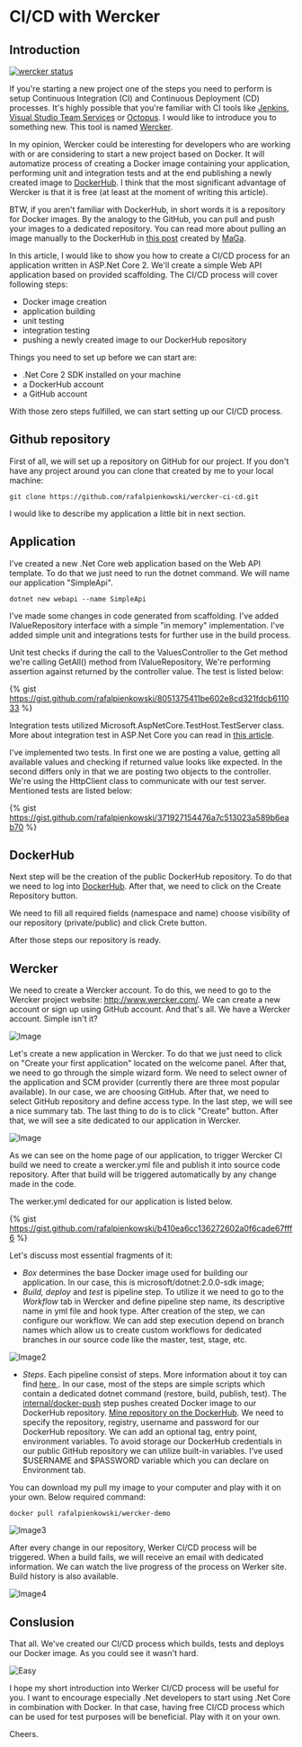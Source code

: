 # CI/CD with Wercker

## Introduction
[![wercker status](https://app.wercker.com/status/2560b160963c6207b95c58bbc0adb646/s/master "wercker status")](https://app.wercker.com/project/byKey/2560b160963c6207b95c58bbc0adb646) 

If you're starting a new project one of the steps you need to perform is setup Continuous Integration (CI) and Continuous Deployment (CD) processes. 
It's highly possible that you're familiar with CI tools like [Jenkins](https://jenkins.io/), [Visual Studio Team Services](https://www.visualstudio.com/team-services/) or [Octopus](https://octopus.com/). I would like to introduce you to something new. This tool is named [Wercker](http://www.wercker.com/).
 
In my opinion, Wercker could be interesting for developers who are working with or are considering to start a new project based on Docker. It will automatize process of creating a Docker image containing your application, performing unit and integration tests and at the end publishing a newly created image to [DockerHub](https://hub.docker.com/). I think that the most significant advantage of Wercker is that it is free (at least at the moment of writing this article).

BTW, if you aren't familiar with DockerHub, in short words it is a repository for Docker images. By the analogy to the GitHub, you can pull and push your images to a dedicated repository.  You can read more about pulling an image manually to the DockerHub in [this post](https://dev.to/ech0server/creating-a-docker-image-and-upload-it-to-docker-hub) created by [MaGa](https://dev.to/ech0server).

In this article, I would like to show you how to create a CI/CD process for an application written in ASP.Net Core 2. We'll create a simple Web API application based on provided scaffolding. The CI/CD process will cover following steps:
- Docker image creation
- application building
- unit testing 
- integration testing 
- pushing a newly created image to our DockerHub repository

Things you need to set up before we can start are:
- .Net Core 2 SDK installed on your machine
- a DockerHub account 
- a GitHub account

With those zero steps fulfilled, we can start setting up our CI/CD process.

## Github repository

First of all, we will set up a repository on GitHub for our project. If you don't have any project around you can clone that created by me to your local machine:

```
git clone https://github.com/rafalpienkowski/wercker-ci-cd.git
```

I would like to describe my application a little bit in next section.

## Application

I've created a new .Net Core web application based on the Web API template. To do that we just need to run the dotnet command. We will name our application "SimpleApi".

```
dotnet new webapi --name SimpleApi
```

I've made some changes in code generated from scaffolding. I've added IValueRepository interface with a simple "in memory" implementation. I've added simple unit and integrations tests for further use in the build process. 

Unit test checks if during the call to the ValuesController to the Get method we're calling GetAll() method from IValueRepository, We're performing assertion against returned by the controller value. The test is listed below:

{% gist https://gist.github.com/rafalpienkowski/8051375411be602e8cd321fdcb611033 %}

Integration tests utilized Microsoft.AspNetCore.TestHost.TestServer class. More about integration test in ASP.Net Core you can read in [this article](https://docs.microsoft.com/en-us/aspnet/core/testing/integration-testing). 

I've implemented two tests. In first one we are posting a value, getting all available values and checking if returned value looks like expected. In the second differs only in that we are posting two objects to the controller. We're using the HttpClient class to communicate with our test server. Mentioned tests are listed below:

{% gist https://gist.github.com/rafalpienkowski/371927154476a7c513023a589b6eab70 %}

## DockerHub

Next step will be the creation of the public DockerHub repository. To do that we need to log into [DockerHub](https://hub.docker.com/). After that, we need to click on the Create Repository button.

We need to fill all required fields (namespace and name) choose visibility of our repository (private/public) and click Crete button.

After those steps our repository is ready.

## Wercker

We need to create a Wercker account.  To do this, we need to go to the Wercker project website: http://www.wercker.com/. We can create a new account or sign up using GitHub account. And that's all. We have a Wercker account. Simple isn't it?

![Image](https://raw.githubusercontent.com/rafalpienkowski/resources/master/wercker-ci-cd/Screenshot_1.png)

Let's create a new application in Wercker. To do that we just need to click on "Create your first application" located on the welcome panel. 
After that, we need to go through the simple wizard form. We need to select owner of the application and SCM provider (currently there are three most popular available). In our case, we are choosing GitHub. After that, we need to select GitHub repository and define access type. In the last step, we will see a nice summary tab. The last thing to do is to click "Create" button. After that, we will see a site dedicated to our application in Wercker.

![Image](https://raw.githubusercontent.com/rafalpienkowski/resources/master/wercker-ci-cd/wizzard.gif)

As we can see on the home page of our application, to trigger Wercker CI build we need to create a wercker.yml file and publish it into source code repository. After that build will be triggered automatically by any change made in the code.

The werker.yml dedicated for our application is listed below. 

{% gist https://gist.github.com/rafalpienkowski/b410ea6cc136272602a0f6cade67fff6 %}

Let's discuss most essential fragments of it:

- *Box* determines the base Docker image used for building our application. In our case, this is microsoft/dotnet:2.0.0-sdk image;
- *Build, deploy* and *test* is pipeline step. To utilize it we need to go to the *Workflow* tab in Wercker and define pipeline step name, its descriptive name in yml file and hook type. After creation of the step, we can configure our workflow. We can add step execution depend on branch names which allow us to create custom workflows for dedicated branches in our source code like the master, test, stage, etc.

![Image2](https://raw.githubusercontent.com/rafalpienkowski/resources/master/wercker-ci-cd/Screenshot_2.png)

- *Steps*. Each pipeline consist of steps. More information about it toy can find [here ](http://devcenter.wercker.com/docs/wercker-yml).
In our case, most of the steps are simple scripts which contain a dedicated dotnet command (restore, build, publish, test). The [internal/docker-push](http://devcenter.wercker.com/docs/steps/internal-steps) step pushes created Docker image to our DockerHub repository. [Mine repository on the DockerHub](https://hub.docker.com/r/rafalpienkowski/wercker-demo/).  We need to specify the repository, registry, username and password for our DockerHub repository. We can add an optional tag, entry point, environment variables. To avoid storage our DockerHub credentials in our public GitHub repository we can utilize built-in variables. I've used $USERNAME and $PASSWORD variable which you can declare on Environment tab.

You can download my pull my image to your computer and play with it on your own. Below required command:

```
docker pull rafalpienkowski/wercker-demo
```

![Image3](https://raw.githubusercontent.com/rafalpienkowski/resources/master/wercker-ci-cd/Screenshot_3.png)

After every change in our repository, Werker CI/CD process will be triggered. When a build fails, we will receive an email with dedicated information. We can watch the live progress of the process on Werker site. Build history is also available. 

![Image4](https://raw.githubusercontent.com/rafalpienkowski/resources/master/wercker-ci-cd/Screenshot_4.png)

## Conslusion

That all. We've created our CI/CD process which builds, tests and deploys our Docker image. As you could see it wasn't hard.

![Easy](https://media.giphy.com/media/3o7btNa0RUYa5E7iiQ/giphy.gif)

I hope my short introduction into Werker CI/CD process will be useful for you. I want to encourage especially .Net developers to start using .Net Core in combination with Docker. In that case, having free CI/CD process which can be used for test purposes will be beneficial. Play with it on your own. 

Cheers.
